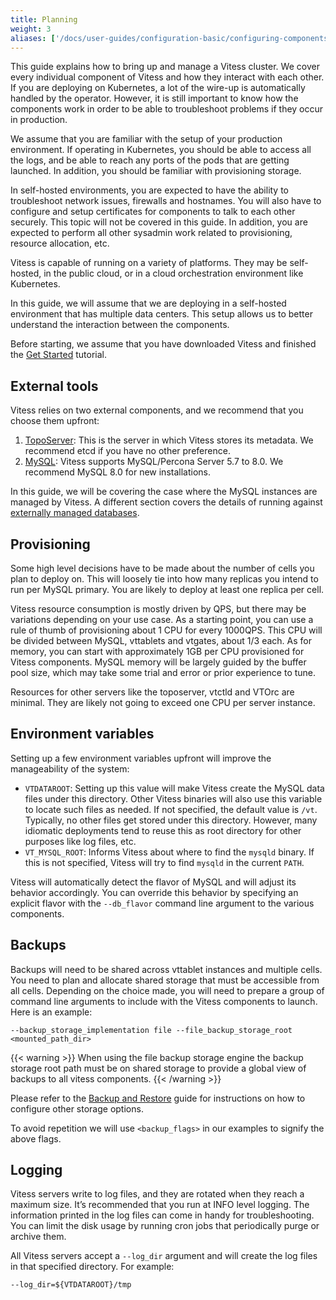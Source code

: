 ```yaml
---
title: Planning
weight: 3
aliases: ['/docs/user-guides/configuration-basic/configuring-components/'] 
---
```


This guide explains how to bring up and manage a Vitess cluster. We cover every individual component of Vitess and how they interact with each other. If you are deploying on Kubernetes, a lot of the wire-up is automatically handled by the operator. However, it is still important to know how the components work in order to be able to troubleshoot problems if they occur in production.

We assume that you are familiar with the setup of your production environment. If operating in Kubernetes, you should be able to access all the logs, and be able to reach any ports of the pods that are getting launched. In addition, you should be familiar with provisioning storage.

In self-hosted environments, you are expected to have the ability to troubleshoot network issues, firewalls and hostnames. You will also have to configure and setup certificates for components to talk to each other securely. This topic will not be covered in this guide. In addition, you are expected to perform all other sysadmin work related to provisioning, resource allocation, etc.

Vitess is capable of running on a variety of platforms. They may be self-hosted, in the public cloud, or in a cloud orchestration environment like Kubernetes.

In this guide, we will assume that we are deploying in a self-hosted environment that has multiple data centers. This setup allows us to better understand the interaction between the components.

Before starting, we assume that you have downloaded Vitess and finished the [Get Started](../../../get-started) tutorial.

## External tools

Vitess relies on two external components, and we recommend that you choose them upfront:

1. [TopoServer](../../../concepts/topology-service/): This is the server in which Vitess stores its metadata. We recommend etcd if you have no other preference.
2. [MySQL](../../../overview/supported-databases/): Vitess supports MySQL/Percona Server 5.7 to 8.0. We recommend MySQL 8.0 for new installations.

In this guide, we will be covering the case where the MySQL instances are managed by Vitess. A different section covers the details of running against [externally managed databases](../../configuration-advanced/unmanaged-tablet).

## Provisioning

Some high level decisions have to be made about the number of cells you plan to deploy on. This will loosely tie into how many replicas you intend to run per MySQL primary. You are likely to deploy at least one replica per cell.

Vitess resource consumption is mostly driven by QPS, but there may be variations depending on your use case. As a starting point, you can use a rule of thumb of provisioning about 1 CPU for every 1000QPS. This CPU will be divided between MySQL, vttablets and vtgates, about 1/3 each. As for memory, you can start with approximately 1GB per CPU provisioned for Vitess components. MySQL memory will be largely guided by the buffer pool size, which may take some trial and error or prior experience to tune.

Resources for other servers like the toposerver, vtctld and VTOrc are minimal. They are likely not going to exceed one CPU per server instance.

## Environment variables

Setting up a few environment variables upfront will improve the manageability of the system:

* `VTDATAROOT`: Setting up this value will make Vitess create the MySQL data files under this directory. Other Vitess binaries will also use this variable to locate such files as needed. If not specified, the default value is `/vt`. Typically, no other files get stored under this directory. However, many idiomatic deployments tend to reuse this as root directory for other purposes like log files, etc.
* `VT_MYSQL_ROOT`: Informs Vitess about where to find the `mysqld` binary. If this is not specified, Vitess will try to find `mysqld` in the current `PATH`.

Vitess will automatically detect the flavor of MySQL and will adjust its behavior accordingly. You can override this behavior by specifying an explicit flavor with the `--db_flavor` command line argument to the various components.

## Backups

Backups will need to be shared across vttablet instances and multiple cells. You need to plan and allocate shared storage that must be accessible from all cells. Depending on the choice made, you will need to prepare a group of command line arguments to include with the Vitess components to launch. Here is an example:

```text
--backup_storage_implementation file --file_backup_storage_root <mounted_path_dir>
```

{{< warning >}}
When using the file backup storage engine the backup storage root path must be on shared storage to provide a global view of backups to all vitess components.
{{< /warning >}}

Please refer to the [Backup and Restore](../../operating-vitess/backup-and-restore) guide for instructions on how to configure other storage options.

To avoid repetition we will use `<backup_flags>` in our examples to signify the above flags.

## Logging

Vitess servers write to log files, and they are rotated when they reach a maximum size. It’s recommended that you run at INFO level logging. The information printed in the log files can come in handy for troubleshooting. You can limit the disk usage by running cron jobs that periodically purge or archive them.

All Vitess servers accept a `--log_dir` argument and will create the log files in that specified directory. For example:

```text
--log_dir=${VTDATAROOT}/tmp
```
